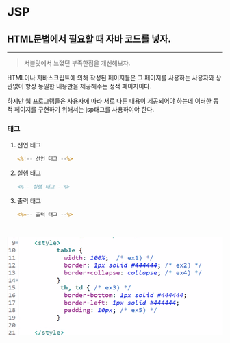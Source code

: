 # JSP

## HTML문법에서 필요할 때 자바 코드를 넣자.

---

> 서블릿에서 느꼈던 부족한점을 개선해보자.

HTML이나 자바스크립트에 의해 작성된 페이지들은 그 페이지를 사용하는 사용자와 상관없이 항상 동일한 내용만을 제공해주는 정적 페이지이다.

하지만 웹 프로그램들은 사용자에 따라 서로 다른 내용이 제공되어야 하는데 이러한 동적 페이지를 구현하기 위해서는 jsp태그를 사용하여야 한다.

### 태그

1. 선언 태그

   ```jsp
   <%!-- 선언 태그 --%>
   ```

2. 실행 태그

   ```jsp
   <%-- 실행 태그 --%>
   ```

3. 출력 태그

   ```jsp
   <%=-- 츨력 태그 --%>
   ```

​	

![image-20210923171858717](jsp.assets/image-20210923171858717.png)